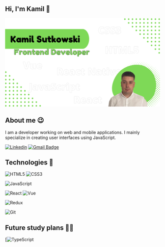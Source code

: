## Hi, I'm Kamil 👋
<img src="https://raw.githubusercontent.com/kamilsutkowski/kamilsutkowski/main/gh-header.png" alt="">

## About me 😉

I am a developer working on web and mobile applications. I mainly specialize in creating user interfaces using JavaScript. 

[![Linkedin](https://img.shields.io/badge/-LinkedIn-blue?style=flat-square&logo=Linkedin&logoColor=white&link=https://www.linkedin.com/in/kamil-sutkowski/)](https://www.linkedin.com/in/kamil-sutkowski/)
[![Gmail Badge](https://img.shields.io/badge/-Gmail-c14438?style=flat-square&logo=Gmail&logoColor=white&link=mailto:kam.sutkowski@gmail.com)](mailto:kam.sutkowski@gmail.com)

## Technologies 🔧

![HTML5](https://img.shields.io/badge/-HTML5-f3f3f3?logo=HTML5&logoColor=E34F26&style=for-the-badge)
![CSS3](https://img.shields.io/badge/-CSS3-f3f3f3?logo=CSS3&logoColor=1572B6&style=for-the-badge)

![JavaScript](https://img.shields.io/badge/-JavaScript-f3f3f3?logo=JavaScript&logoColor=F7DF1E&style=for-the-badge)

![React](https://img.shields.io/badge/-React-f3f3f3?logo=React&logoColor=61DAFB&style=for-the-badge)
![Vue](https://img.shields.io/badge/-Vue.js-f3f3f3?logo=Vue.js&logoColor=4FC08D&style=for-the-badge)

![Redux](https://img.shields.io/badge/-Redux-f3f3f3?logo=Redux&logoColor=764ABC&style=for-the-badge)

![Git](https://img.shields.io/badge/-Git-f3f3f3?logo=Git&logoColor=F05032&style=for-the-badge)

## Future study plans 👨‍🎓

[![TypeScript](https://img.shields.io/badge/-Typescript-3178C6?logo=Typescript&logoColor=white)
